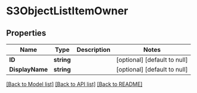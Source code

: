 # S3ObjectListItemOwner

## Properties
Name | Type | Description | Notes
------------ | ------------- | ------------- | -------------
**ID** | **string** |  | [optional] [default to null]
**DisplayName** | **string** |  | [optional] [default to null]

[[Back to Model list]](../README.md#documentation-for-models) [[Back to API list]](../README.md#documentation-for-api-endpoints) [[Back to README]](../README.md)

